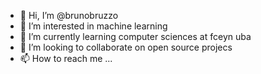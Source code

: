 - 👋 Hi, I’m @brunobruzzo
- 👀 I’m interested in machine learning
- 🌱 I’m currently learning computer sciences at fceyn uba
- 💞️ I’m looking to collaborate on open source projecs
- 📫 How to reach me ...

<!---
brunobruzzo/brunobruzzo is a ✨ special ✨ repository because its `README.md` (this file) appears on your GitHub profile.
You can click the Preview link to take a look at your changes.
--->

